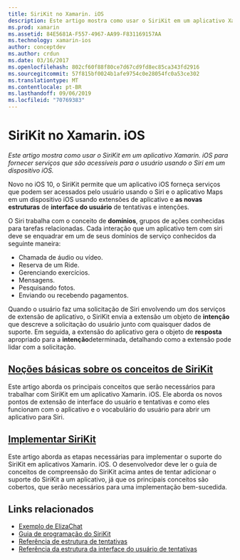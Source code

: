 ```yaml
---
title: SiriKit no Xamarin. iOS
description: Este artigo mostra como usar o SiriKit em um aplicativo Xamarin. iOS para fornecer serviços que são acessíveis para o usuário usando o Siri em um dispositivo iOS.
ms.prod: xamarin
ms.assetid: 84E5681A-F557-4967-AA99-F831169157AA
ms.technology: xamarin-ios
author: conceptdev
ms.author: crdun
ms.date: 03/16/2017
ms.openlocfilehash: 802cf60f88f80ce7d67cd9fd8ec85ca343fd2916
ms.sourcegitcommit: 57f815bf0024b1afe9754c0e28054fc0a53ce302
ms.translationtype: MT
ms.contentlocale: pt-BR
ms.lasthandoff: 09/06/2019
ms.locfileid: "70769383"
---
```

# <a name="sirikit-in-xamarinios"></a>SiriKit no Xamarin. iOS

_Este artigo mostra como usar o SiriKit em um aplicativo Xamarin. iOS para fornecer serviços que são acessíveis para o usuário usando o Siri em um dispositivo iOS._

Novo no iOS 10, o SiriKit permite que um aplicativo iOS forneça serviços que podem ser acessados pelo usuário usando o Siri e o aplicativo Maps em um dispositivo iOS usando extensões de aplicativo e **as novas estruturas** de **interface do usuário** de tentativas e intenções.

O Siri trabalha com o conceito de **domínios**, grupos de ações conhecidas para tarefas relacionadas. Cada interação que um aplicativo tem com siri deve se enquadrar em um de seus domínios de serviço conhecidos da seguinte maneira:

- Chamada de áudio ou vídeo.
- Reserva de um Ride.
- Gerenciando exercícios.
- Mensagens.
- Pesquisando fotos.
- Enviando ou recebendo pagamentos.

Quando o usuário faz uma solicitação de Siri envolvendo um dos serviços de extensão de aplicativo, o SiriKit envia a extensão um objeto de **intenção** que descreve a solicitação do usuário junto com quaisquer dados de suporte. Em seguida, a extensão do aplicativo gera o objeto de **resposta** apropriado para a **intenção**determinada, detalhando como a extensão pode lidar com a solicitação.

## <a name="understanding-sirikit-conceptsiosplatformsirikitunderstanding-sirikitmd"></a>[Noções básicas sobre os conceitos de SiriKit](~/ios/platform/sirikit/understanding-sirikit.md)

Este artigo aborda os principais conceitos que serão necessários para trabalhar com SiriKit em um aplicativo Xamarin. iOS. Ele aborda os novos pontos de extensão de interface do usuário e tentativas e como eles funcionam com o aplicativo e o vocabulário do usuário para abrir um aplicativo para Siri.

## <a name="implementing-sirikitiosplatformsirikitimplementing-sirikitmd"></a>[Implementar SiriKit](~/ios/platform/sirikit/implementing-sirikit.md)

Este artigo aborda as etapas necessárias para implementar o suporte do SiriKit em aplicativos Xamarin. iOS. O desenvolvedor deve ler o guia de conceitos de compreensão do SiriKit acima antes de tentar adicionar o suporte do SiriKit a um aplicativo, já que os principais conceitos são cobertos, que serão necessários para uma implementação bem-sucedida.

## <a name="related-links"></a>Links relacionados

- [Exemplo de ElizaChat](https://docs.microsoft.com/samples/xamarin/ios-samples/ios10-elizachat)
- [Guia de programação do SiriKit](https://developer.apple.com/library/prerelease/content/documentation/Intents/Conceptual/SiriIntegrationGuide/index.html)
- [Referência de estrutura de tentativas](https://developer.apple.com/reference/intents)
- [Referência da estrutura da interface do usuário de tentativas](https://developer.apple.com/reference/intentsui)
